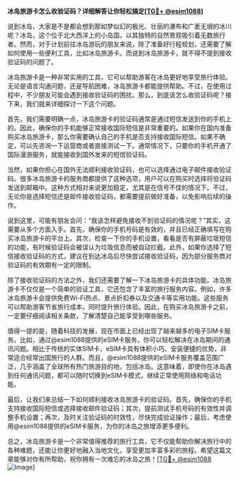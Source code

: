 **冰岛旅游卡怎么收验证码？详细解答让你轻松搞定[[TG💪+ @esim1088](https://t.me/s/esim1088)]**

说到冰岛，大家是不是都会想到那如梦似幻的极光、壮丽的瀑布和广袤无垠的冰川呢？冰岛，这个位于北大西洋上的小岛国，以其独特的自然景观吸引着无数旅行者。然而，对于计划前往冰岛游玩的朋友来说，除了准备好行程规划，还需要了解如何使用一些便利工具，比如冰岛旅游卡。而说到冰岛旅游卡，就不得不提到接收验证码的问题了。

冰岛旅游卡是一种非常实用的工具，它可以帮助游客在冰岛更好地享受旅行体验。无论是语言沟通问题，还是导航困难，冰岛旅游卡都能提供帮助。不过，在使用过程中，不少朋友可能会遇到接收验证码的困扰。那么，到底该怎么收验证码呢？接下来，我们就来详细探讨一下这个问题。

首先，我们需要明确一点，冰岛旅游卡的验证码通常是通过短信发送到你的手机上的。因此，确保你的手机能够正常接收国际短信是非常重要的。如果你在国内准备购买冰岛旅游卡，那么你需要确认自己的手机是否支持接收国际短信。如果不确定，可以先咨询一下运营商或者直接测试一下。通常情况下，只要你的手机开通了国际漫游服务，就能接收到国外发来的短信验证码。

当然，如果你担心在国外无法顺利接收验证码，也可以选择通过电子邮件接收验证码。很多冰岛旅游卡的服务商都提供了这种选项，用户可以在购买时选择将验证码发送到邮箱中。这种方式相对来说更加稳定，尤其是在信号不佳的情况下。不过，无论你是选择短信还是邮件接收验证码，都需要提前做好准备，以免影响后续的操作。

说到这里，可能有朋友会问：“我该怎样避免接收不到验证码的情况呢？”其实，这需要从多个方面入手。首先，确保你的手机号码是有效的，并且已经正确填写在购买冰岛旅游卡的平台上。其次，检查一下你的手机设置，看看是否有屏蔽垃圾短信的功能，有时候验证码会被误认为垃圾信息而被自动拦截。此外，如果你选择了短信接收验证码的方式，建议在到达冰岛后尽快尝试接收验证码，因为部分服务商对验证码的有效期有一定的限制。

除了接收验证码的方法之外，我们还需要了解一下冰岛旅游卡的具体功能。冰岛旅游卡不仅仅是一个简单的验证工具，它还包含了丰富的旅行服务内容。例如，许多冰岛旅游卡会提供免费Wi-Fi热点、景点折扣券以及交通卡等实用功能。这些服务可以帮助游客节省旅行成本，同时提升旅行体验。因此，在购买冰岛旅游卡之前，一定要仔细阅读相关条款，了解清楚自己能享受到哪些服务。

值得一提的是，随着科技的发展，现在市面上已经出现了越来越多的电子SIM卡服务。比如，通过@esim1088提供的eSIM卡服务，你可以轻松解决在冰岛期间的通讯问题。相比于传统的实体SIM卡，eSIM卡具有体积小巧、安装便捷的优势，非常适合经常出国旅行的人群。而且，@esim1088提供的eSIM卡服务覆盖范围广泛，几乎涵盖了全球所有热门旅游目的地，包括冰岛。这意味着，即使你在冰岛遇到任何通讯问题，都可以随时切换到eSIM卡模式，继续正常使用网络和电话功能。

最后，让我们来总结一下如何顺利接收冰岛旅游卡的验证码。首先，确保你的手机支持接收国际短信或选择接收邮件验证码；其次，提前测试手机号码的有效性并调整手机设置；再次，及时关注验证码的时效性，尽快完成验证操作；最后，考虑使用@esim1088提供的eSIM卡服务，为你的冰岛之旅增添更多便利。

总之，冰岛旅游卡是一个非常值得推荐的旅行工具，它不仅能帮助你解决旅行中的各种难题，还能让你更好地融入当地文化，享受更加丰富多彩的旅程。希望这篇文章能够对你有所帮助，祝你拥有一次难忘的冰岛之旅！[[TG💪+ @esim1088](https://t.me/s/esim1088) ![Image](https://i.postimg.cc/4NQfJmqS/Snipaste-2025-05-13-00-14-12.png)]